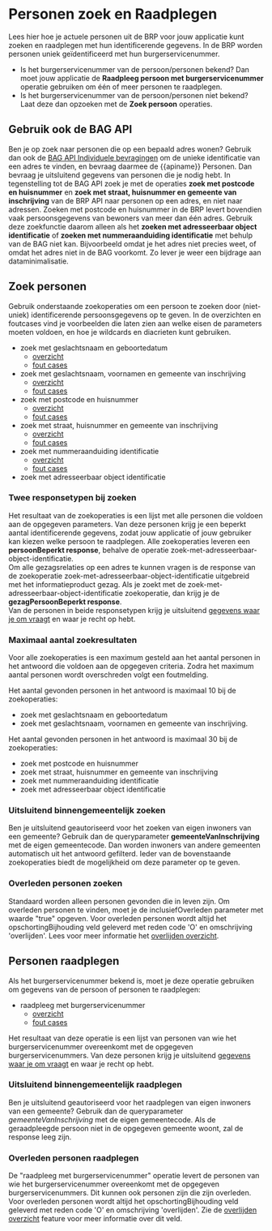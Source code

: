 # Personen zoek en Raadplegen

Lees hier hoe je actuele personen uit de BRP voor jouw applicatie kunt zoeken en raadplegen met hun identificerende gegevens. In de BRP worden personen uniek geïdentificeerd met hun burgerservicenummer.

* Is het burgerservicenummer van de persoon/personen bekend? Dan moet jouw applicatie de **Raadpleeg persoon met burgerservicenummer** operatie gebruiken om één of meer personen te raadplegen.
* Is het burgerservicenummer van de persoon/personen niet bekend? Laat deze dan opzoeken met de **Zoek persoon** operaties.

## Gebruik ook de BAG API 

Ben je op zoek naar personen die op een bepaald adres wonen? Gebruik dan ook de [BAG API Individuele bevragingen](https://www.kadaster.nl/zakelijk/producten/adressen-en-gebouwen/bag-api-individuele-bevragingen) om de unieke identificatie van een adres te vinden, en bevraag daarmee de {{apiname}} Personen. Dan bevraag je uitsluitend gegevens van personen die je nodig hebt. In tegenstelling tot de BAG API zoek je met de operaties **zoek met postcode en huisnummer** en **zoek met straat, huisnummer en gemeente van inschrijving** van de BRP API naar personen op een adres, en niet naar adressen. Zoeken met postcode en huisnummer in de BRP levert bovendien vaak persoonsgegevens van bewoners van meer dan één adres. Gebruik deze zoekfunctie daarom alleen als het **zoeken met adresseerbaar object identificatie** of **zoeken met nummeraanduiding identificatie** met behulp van de BAG niet kan. Bijvoorbeeld omdat je het adres niet precies weet, of omdat het adres niet in de BAG voorkomt. Zo lever je weer een bijdrage aan dataminimalisatie.


## Zoek personen

Gebruik onderstaande zoekoperaties om een persoon te zoeken door (niet-uniek) identificerende persoonsgegevens op te geven. In de overzichten en foutcases vind je voorbeelden die laten zien aan welke eisen de parameters moeten voldoen, en hoe je wildcards en diacrieten kunt gebruiken.

- zoek met geslachtsnaam en geboortedatum
  - [overzicht](./../features/zoek-met-geslachtsnaam-en-geboortedatum/overzicht.feature)
  - [fout cases](./../features/zoek-met-geslachtsnaam-en-geboortedatum/fout-cases.feature)
- zoek met geslachtsnaam, voornamen en gemeente van inschrijving
  - [overzicht](./../features/zoek-met-geslachtsnaam-voornamen-en-gemeente-van-inschrijving/overzicht.feature)
  - [fout cases](./../features/zoek-met-geslachtsnaam-voornamen-en-gemeente-van-inschrijving/fout-cases.feature)
- zoek met postcode en huisnummer
  - [overzicht](./../features/zoek-met-postcode-en-huisnummer/overzicht.feature)
  - [fout cases](./../features/zoek-met-postcode-en-huisnummer/fout-cases.feature)
- zoek met straat, huisnummer en gemeente van inschrijving
  - [overzicht](./../features/zoek-met-straatnaam-huisnummer-en-gemeente-van-inschrijving/overzicht.feature)
  - [fout cases](./../features/zoek-met-straatnaam-huisnummer-en-gemeente-van-inschrijving/fout-cases.feature)
- zoek met nummeraanduiding identificatie
  - [overzicht](./../features/zoek-met-nummeraanduiding-identificatie/overzicht.feature)
  - [fout cases](./../features/zoek-met-nummeraanduiding-identificatie/fout-cases.feature)
- zoek met adresseerbaar object identificatie

### Twee responsetypen bij zoeken
Het resultaat van de zoekoperaties is een lijst met alle personen die voldoen aan de opgegeven parameters. Van deze personen krijg je een beperkt aantal identificerende gegevens, zodat jouw applicatie of jouw gebruiker kan kiezen welke persoon te raadplegen. Alle zoekoperaties leveren een **persoonBeperkt response**, behalve de operatie zoek-met-adresseerbaar-object-identificatie.  
Om alle gezagsrelaties op een adres te kunnen vragen is de response van de zoekoperatie zoek-met-adresseerbaar-object-identificatie uitgebreid met het informatieproduct gezag. Als je zoekt met de zoek-met-adresseerbaar-object-identificatie zoekoperatie, dan krijg je de **gezagPersoonBeperkt response**.   
Van de personen in beide responsetypen krijg je uitsluitend [gegevens waar je om vraagt](./how-tos/personen-response-filteren) en waar je recht op hebt.

### Maximaal aantal zoekresultaten
Voor alle zoekoperaties is een maximum gesteld aan het aantal personen in het antwoord die voldoen aan de opgegeven criteria. Zodra het maximum aantal personen wordt overschreden volgt een foutmelding.  

Het aantal gevonden personen in het antwoord is maximaal 10 bij de zoekoperaties:  
- zoek met geslachtsnaam en geboortedatum
- zoek met geslachtsnaam, voornamen en gemeente van inschrijving.
  
Het aantal gevonden personen in het antwoord is maximaal 30 bij de zoekoperaties:
- zoek met postcode en huisnummer
- zoek met straat, huisnummer en gemeente van inschrijving
- zoek met nummeraanduiding identificatie
- zoek met adresseerbaar object identificatie

 
### Uitsluitend binnengemeentelijk zoeken

Ben je uitsluitend geautoriseerd voor het zoeken van eigen inwoners van een gemeente? Gebruik dan de queryparameter **gemeenteVanInschrijving** met de eigen gemeentecode. Dan worden inwoners van andere gemeenten automatisch uit het antwoord gefilterd. Ieder van de bovenstaande zoekoperaties biedt de mogelijkheid om deze parameter op te geven.

### Overleden personen zoeken
Standaard worden alleen personen gevonden die in leven zijn. Om overleden personen te vinden, moet je de inclusiefOverleden parameter met waarde "true" opgeven.
Voor overleden personen wordt altijd het opschortingBijhouding veld geleverd met reden code 'O' en omschrijving 'overlijden'. Lees voor meer informatie het [overlijden overzicht](./../features/persoon-beperkt/overlijden/overzicht.feature).

## Personen raadplegen

Als het burgerservicenummer bekend is, moet je deze operatie gebruiken om gegevens van de persoon of personen te raadplegen:

- raadpleeg met burgerservicenummer
  - [overzicht](./../features/raadpleeg-met-burgerservicenummer/overzicht.feature)
  - [fout cases](./../features/raadpleeg-met-burgerservicenummer/fout-cases.feature)

Het resultaat van deze operatie is een lijst van personen van wie het burgerservicenummer overeenkomt met de opgegeven burgerservicenummers. Van deze personen krijg je uitsluitend [gegevens waar je om vraagt](./how-tos/personen-response-filteren) en waar je recht op hebt.

### Uitsluitend binnengemeentelijk raadplegen 

Ben je uitsluitend geautoriseerd voor het raadplegen van eigen inwoners van een gemeente? Gebruik dan de queryparameter *gemeenteVanInschrijving* met de eigen gemeentecode. Als de geraadpleegde persoon niet in de opgegeven gemeente woont, zal de response leeg zijn.

### Overleden personen raadplegen

De "raadpleeg met burgerservicenummer" operatie levert de personen van wie het burgerservicenummer overeenkomt met de opgegeven burgerservicenummers. Dit kunnen ook personen zijn die zijn overleden.
Voor overleden personen wordt altijd het opschortingBijhouding veld geleverd met reden code 'O' en omschrijving 'overlijden'.  Zie de [overlijden overzicht](./../features/persoon/overlijden/overzicht.feature) feature voor meer informatie over dit veld.



